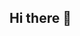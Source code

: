 ## Hi there 👋

<!--
**Sy-sc/Sy-sc** is a ✨ _special_ ✨ repository because its `README.md` (this file) appears on your GitHub profile.


- 🌱 I’m currently learning Physics at EPFL
- 📫 How to reach me: syrine.chiboub@epfl.ch
- 😄 Pronouns: she/her
